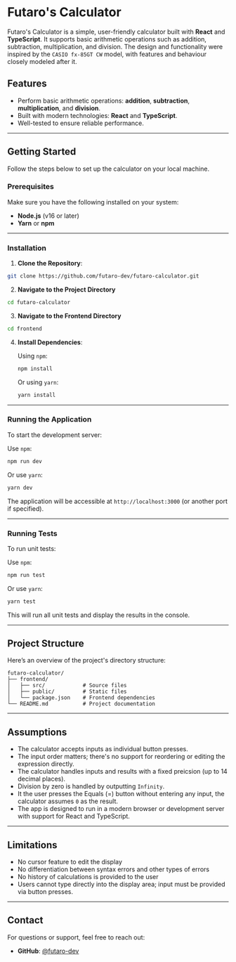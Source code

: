 # Futaro's Calculator

Futaro's Calculator is a simple, user-friendly calculator built with **React** and **TypeScript**. It supports basic arithmetic operations such as addition, subtraction, multiplication, and division. The design and functionality were inspired by the `CASIO fx-85GT CW` model, with features and behaviour closely modeled after it.

## Features

- Perform basic arithmetic operations: **addition**, **subtraction**, **multiplication**, and **division**.
- Built with modern technologies: **React** and **TypeScript**.
- Well-tested to ensure reliable performance.

---

## Getting Started

Follow the steps below to set up the calculator on your local machine.

### Prerequisites

Make sure you have the following installed on your system:

- **Node.js** (v16 or later)
- **Yarn** or **npm**

---

### Installation

1. **Clone the Repository**:

```bash
git clone https://github.com/futaro-dev/futaro-calculator.git
```

2. **Navigate to the Project Directory**

```bash
cd futaro-calculator
```

3. **Navigate to the Frontend Directory**

```bash
cd frontend
```

4. **Install Dependencies**:

   Using `npm`:

   ```bash
   npm install
   ```

   Or using `yarn`:

   ```bash
   yarn install
   ```

---

### Running the Application

To start the development server:

Use `npm`:

```bash
npm run dev
```

Or use `yarn`:

```bash
yarn dev
```

The application will be accessible at `http://localhost:3000` (or another port if specified).

---

### Running Tests

To run unit tests:

Use `npm`:

```bash
npm run test
```

Or use `yarn`:

```bash
yarn test
```

This will run all unit tests and display the results in the console.

---

## Project Structure

Here’s an overview of the project's directory structure:

```
futaro-calculator/
├── frontend/
│   ├── src/            # Source files
│   ├── public/         # Static files
│   └── package.json    # Frontend dependencies
└── README.md           # Project documentation
```

---

## Assumptions

- The calculator accepts inputs as individual button presses.
- The input order matters; there's no support for reordering or editing the expression directly.
- The calculator handles inputs and results with a fixed preicsion (up to 14 decimal places).
- Division by zero is handled by outputting `Infinity`.
- It the user presses the Equals (=) button without entering any input, the calculator assumes `0` as the result.
- The app is designed to run in a modern browser or development server with support for React and TypeScript.

---

## Limitations

- No cursor feature to edit the display
- No differentiation between syntax errors and other types of errors
- No history of calculations is provided to the user
- Users cannot type directly into the display area; input must be provided via button presses.

---

## Contact

For questions or support, feel free to reach out:

- **GitHub**: [@futaro-dev](https://github.com/futaro-dev)
